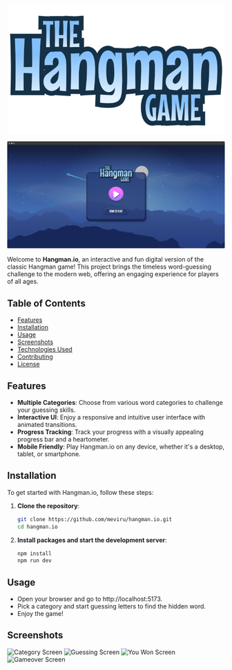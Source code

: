 <p align="center"><img alt="Hangman.io" src="https://raw.githubusercontent.com/meviru/github-repo-assets/main/hangman.io/logo.svg"></p>
<img src="https://github.com/meviru/github-repo-assets/blob/main/hangman.io/screely-1720786674338.png" alt="Welcome Screen">

Welcome to **Hangman.io**, an interactive and fun digital version of the classic Hangman game! This project brings the timeless word-guessing challenge to the modern web, offering an engaging experience for players of all ages.

## Table of Contents

- [Features](#features)
- [Installation](#installation)
- [Usage](#usage)
- [Screenshots](#screenshots)
- [Technologies Used](#technologies-used)
- [Contributing](#contributing)
- [License](#license)

## Features

- **Multiple Categories**: Choose from various word categories to challenge your guessing skills.
- **Interactive UI**: Enjoy a responsive and intuitive user interface with animated transitions.
- **Progress Tracking**: Track your progress with a visually appealing progress bar and a heartometer.
- **Mobile Friendly**: Play Hangman.io on any device, whether it's a desktop, tablet, or smartphone.

## Installation

To get started with Hangman.io, follow these steps:

1. **Clone the repository**:
   ```sh
   git clone https://github.com/meviru/hangman.io.git
   cd hangman.io
4. **Install packages and start the development server**:
   ```sh
   npm install
   npm run dev

## Usage
- Open your browser and go to http://localhost:5173.
- Pick a category and start guessing letters to find the hidden word.
- Enjoy the game!

## Screenshots
![Category Screen](https://github.com/meviru/github-repo-assets/blob/main/hangman.io/screely-1720786695013.png)
![Guessing Screen](https://github.com/meviru/github-repo-assets/blob/main/hangman.io/screely-1720786711011.png)
![You Won Screen](https://github.com/meviru/github-repo-assets/blob/main/hangman.io/screely-1720786774500.png)
![Gameover Screen](https://github.com/meviru/github-repo-assets/blob/main/hangman.io/screely-1720786726681.png)
